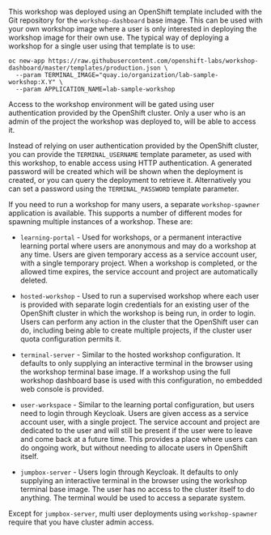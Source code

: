 This workshop was deployed using an OpenShift template included with the Git repository for the `workshop-dashboard` base image. This can be used with your own workshop image where a user is only interested in deploying the workshop image for their own use. The typical way of deploying a workshop for a single user using that template is to use:

```
oc new-app https://raw.githubusercontent.com/openshift-labs/workshop-dashboard/master/templates/production.json \
  --param TERMINAL_IMAGE="quay.io/organization/lab-sample-workshop:X.Y" \
  --param APPLICATION_NAME=lab-sample-workshop
```

Access to the workshop environment will be gated using user authentication provided by the OpenShift cluster. Only a user who is an admin of the project the workshop was deployed to, will be able to access it.

Instead of relying on user authentication provided by the OpenShift cluster, you can provide the `TERMINAL_USERNAME` template parameter, as used with this workshop, to enable access using HTTP authentication. A generated password will be created which will be shown when the deployment is created, or you can query the deployment to retrieve it. Alternatively you can set a password using the `TERMINAL_PASSWORD` template parameter.

If you need to run a workshop for many users, a separate `workshop-spawner` application is available. This supports a number of different modes for spawning multiple instances of a workshop. These are:

* `learning-portal` - Used for workshops, or a permanent interactive learning portal where users are anonymous and may do a workshop at any time. Users are given temporary access as a service account user, with a single temporary project. When a workshop is completed, or the allowed time expires, the service account and project are automatically deleted.

* `hosted-workshop` - Used to run a supervised workshop where each user is provided with separate login credentials for an existing user of the OpenShift cluster in which the workshop is being run, in order to login. Users can perform any action in the cluster that the OpenShift user can do, including being able to create multiple projects, if the cluster user quota configuration permits it.

* `terminal-server` - Similar to the hosted workshop configuration. It defaults to only supplying an interactive terminal in the browser using the workshop terminal base image. If a workshop using the full workshop dashboard base is used with this configuration, no embedded web console is provided.

* `user-workspace` - Similar to the learning portal configuration, but users need to login through Keycloak. Users are given access as a service account user, with a single project. The service account and project are dedicated to the user and will still be present if the user were to leave and come back at a future time. This provides a place where users can do ongoing work, but without needing to allocate users in OpenShift itself.

* `jumpbox-server` - Users login through Keycloak. It defaults to only supplying an interactive terminal in the browser using the workshop terminal base image. The user has no access to the cluster itself to do anything. The terminal would be used to access a separate system.

Except for `jumpbox-server`, multi user deployments using `workshop-spawner` require that you have cluster admin access.
